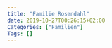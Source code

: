 ```yaml
---
title: "Familie Rosendahl"
date: 2019-10-27T00:26:15+02:00
Categories: ["Familien"]
Tags: []
---
```


